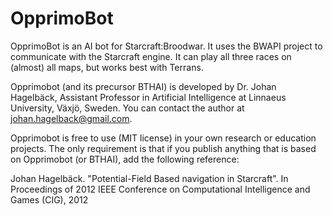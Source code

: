 # OpprimoBot
OpprimoBot is an AI bot for Starcraft:Broodwar. It uses the BWAPI project to communicate with the Starcraft engine. 
It can play all three races on (almost) all maps, but works best with Terrans.

Opprimobot (and its precursor BTHAI) is developed by Dr. Johan Hagelbäck, Assistant Professor in Artificial Intelligence 
at Linnaeus University, Växjö, Sweden. You can contact the author at johan.hagelback@gmail.com.

Opprimobot is free to use (MIT license) in your own research or education projects. The only requirement is that if you 
publish anything that is based on Opprimobot (or BTHAI), add the following reference:

Johan Hagelbäck. "Potential-Field Based navigation in Starcraft". In Proceedings of 2012 IEEE Conference on 
Computational Intelligence and Games (CIG), 2012
